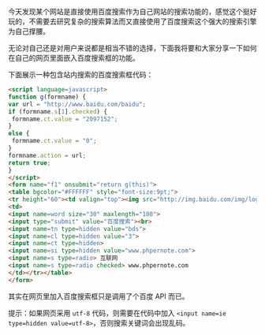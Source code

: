 今天发现某个网站是直接使用百度搜索作为自己网站的搜索功能的，感觉这个挺好玩的，不需要去研究复杂的搜索算法而又直接使用了百度搜索这个强大的搜索引擎为自己撑腰。

无论对自己还是对用户来说都是相当不错的选择，下面我将要和大家分享一下如何在自己的网页里面嵌入百度搜索框的功能。

下面展示一种包含站内搜索的百度搜索框代码：

```html
<script language=javascript>
function g(formname) {
var url = "http://www.baidu.com/baidu";
if (formname.s[1].checked) {
 formname.ct.value = "2097152";
}
else {
 formname.ct.value = "0";
}
formname.action = url;
return true;
}
</script>
<form name="f1" onsubmit="return g(this)">
<table bgcolor="#FFFFFF" style="font-size:9pt;">
<tr height="60"><td valign="top"><img src="http://img.baidu.com/img/logo-137px.gif" border="0" alt="baidu"></td>
<td>
<input name=word size="30" maxlength="100">
<input type="submit" value="百度搜索"><br>
<input name=tn type=hidden value="bds">
<input name=cl type=hidden value="3">
<input name=ct type=hidden>
<input name=si type=hidden value="www.phpernote.com">
<input name=s type=radio> 互联网
<input name=s type=radio checked> www.phpernote.com
</td></tr></table>
</form>
```



其实在网页里加入百度搜索框只是调用了个百度 API 而已。

提示：如果网页采用 `utf-8` 代码，则需要在代码中加入 `<input name=ie type=hidden value=utf-8>`，否则搜索关键词会出现乱码。
